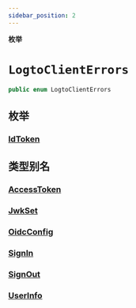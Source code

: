 ```yaml
---
sidebar_position: 2
---
```


**枚举**

# `LogtoClientErrors`

```swift
public enum LogtoClientErrors
```

## 枚举

### [IdToken](LogtoClientErrors.IdToken.md)

## 类型别名

### [AccessToken](../Typealiases/LogtoClientErrors.AccessToken.md)

### [JwkSet](../Typealiases/LogtoClientErrors.JwkSet.md)

### [OidcConfig](../Typealiases/LogtoClientErrors.OidcConfig.md)

### [SignIn](../Typealiases/LogtoClientErrors.SignIn.md)

### [SignOut](../Typealiases/LogtoClientErrors.SignOut.md)

### [UserInfo](../Typealiases/LogtoClientErrors.UserInfo.md)
